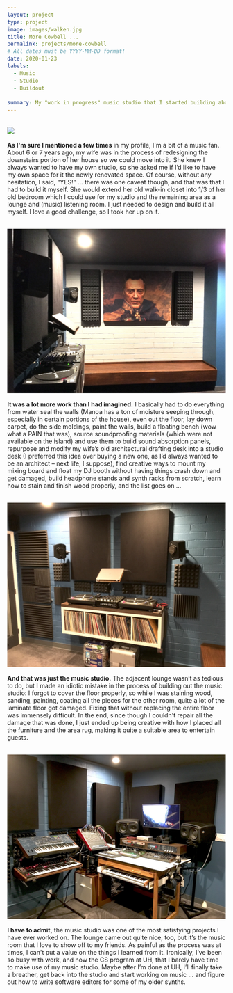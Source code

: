 ```yaml
---
layout: project
type: project
image: images/walken.jpg
title: More Cowbell ...
permalink: projects/more-cowbell
# All dates must be YYYY-MM-DD format!
date: 2020-01-23
labels:
  - Music
  - Studio
  - Buildout

summary: My "work in progress" music studio that I started building about 5 years ago.
---
```

<div class="ui divider"></div>
<br>

<img class="ui fluid rounded image" src="../images/studio-pre.jpg">
<br>

**As I'm sure I mentioned a few times** in my profile, I'm a bit of a music fan. About 6 or 7 years ago, my wife was in the process of redesigning the downstairs portion of her house so we could move into it. She knew I always wanted to have my own studio, so she asked me if I’d like to have my own space for it the newly renovated space. Of course, without any hesitation, I said, “YES!” … there was one caveat though, and that was that I had to build it myself. She would extend her old walk-in closet into 1/3 of her old bedroom which I could use for my studio and the remaining area as a lounge and (music) listening room. I just needed to design and build it all myself. I love a good challenge, so I took her up on it.

<br>
<img class="ui fluid rounded image" src="../images/walken-wall.jpg">
<br>

**It was a lot more work than I had imagined.** I basically had to do everything from water seal the walls (Manoa has a ton of moisture seeping through, especially in certain portions of the house), even out the floor, lay down carpet, do the side moldings, paint the walls, build a floating bench (wow what a PAIN that was), source soundproofing materials (which were not available on the island) and use them to build sound absorption panels, repurpose and modify my wife’s old architectural drafting desk into a studio desk (I preferred this idea over buying a new one, as I’d always wanted to be an architect – next life, I suppose), find creative ways to mount my mixing board and float my DJ booth without having things crash down and get damaged, build headphone stands and synth racks from scratch, learn how to stain and finish wood properly, and the list goes on … 

<br>
<img class="ui fluid rounded image" src="../images/djbooth.jpg">
<br>

**And that was just the music studio.** The adjacent lounge wasn’t as tedious to do, but I made an idiotic mistake in the process of building out the music studio: I forgot to cover the floor properly, so while I was staining wood, sanding, painting, coating all the pieces for the other room, quite a lot of the laminate floor got damaged. Fixing that without replacing the entire floor was immensely difficult. In the end, since though I couldn't repair all the damage that was done, I just ended up being creative with how I placed all the furniture and the area rug, making it quite a suitable area to entertain guests.

<br>
<img class="ui fluid rounded image" src="../images/mixing-desk.jpg">
<br>

**I have to admit,** the music studio was one of the most satisfying projects I have ever worked on. The lounge came out quite nice, too, but it’s the music room that I love to show off to my friends. As painful as the process was at times, I can't put a value on the things I learned from it. Ironically, I’ve been so busy with work, and now the CS program at UH, that I barely have time to make use of my music studio. Maybe after I’m done at UH, I’ll finally take a breather, get back into the studio and start working on music ... and figure out how to write software editors for some of my older synths.
<br>
<br>
